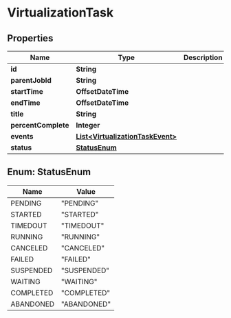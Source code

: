 

# VirtualizationTask


## Properties

Name | Type | Description | Notes
------------ | ------------- | ------------- | -------------
**id** | **String** |  |  [optional]
**parentJobId** | **String** |  |  [optional]
**startTime** | **OffsetDateTime** |  |  [optional]
**endTime** | **OffsetDateTime** |  |  [optional]
**title** | **String** |  |  [optional]
**percentComplete** | **Integer** |  |  [optional]
**events** | [**List&lt;VirtualizationTaskEvent&gt;**](VirtualizationTaskEvent.md) |  |  [optional]
**status** | [**StatusEnum**](#StatusEnum) |  |  [optional]



## Enum: StatusEnum

Name | Value
---- | -----
PENDING | &quot;PENDING&quot;
STARTED | &quot;STARTED&quot;
TIMEDOUT | &quot;TIMEDOUT&quot;
RUNNING | &quot;RUNNING&quot;
CANCELED | &quot;CANCELED&quot;
FAILED | &quot;FAILED&quot;
SUSPENDED | &quot;SUSPENDED&quot;
WAITING | &quot;WAITING&quot;
COMPLETED | &quot;COMPLETED&quot;
ABANDONED | &quot;ABANDONED&quot;




